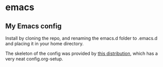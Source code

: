 # emacs
## My Emacs config
Install by cloning the repo, and renaming the emacs.d folder to .emacs.d and placing it in your home directory.

The skeleton of the config was provided by [this distribution](https://github.com/snackon/Witchmacs), which has a very neat config.org-setup.
